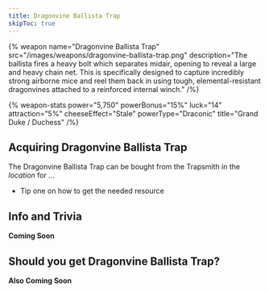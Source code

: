 ```yaml
---
title: Dragonvine Ballista Trap
skipToc: true
---
```


{% weapon
 name="Dragonvine Ballista Trap"
 src="/images/weapons/dragonvine-ballista-trap.png"
 description="The ballista fires a heavy bolt which separates midair, opening to reveal a large and heavy chain net. This is specifically designed to capture incredibly strong airborne mice and reel them back in using tough, elemental-resistant dragonvines attached to a reinforced internal winch."
/%}

{% weapon-stats
 power="5,750"
 powerBonus="15%"
 luck="14"
 attraction="5%"
 cheeseEffect="Stale"
 powerType="Draconic"
 title="Grand Duke / Duchess"
/%}

## Acquiring Dragonvine Ballista Trap

The Dragonvine Ballista Trap can be bought from the Trapsmith in the *location* for ...

- Tip one on how to get the needed resource

## Info and Trivia

**Coming Soon**

## Should you get Dragonvine Ballista Trap?

**Also Coming Soon**
